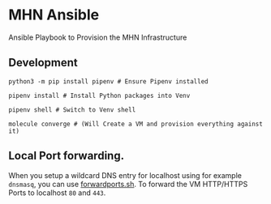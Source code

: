 # MHN Ansible


Ansible Playbook to Provision the MHN Infrastructure

## Development

```shell
python3 -m pip install pipenv # Ensure Pipenv installed

pipenv install # Install Python packages into Venv

pipenv shell # Switch to Venv shell

molecule converge # (Will Create a VM and provision everything against it)
```

## Local Port forwarding.

When you setup a wildcard DNS entry for localhost using for example `dnsmasq`, you can use [forwardports.sh](molecule/default/forwardports.sh).
To forward the VM HTTP/HTTPS Ports to localhost `80` and `443`.
